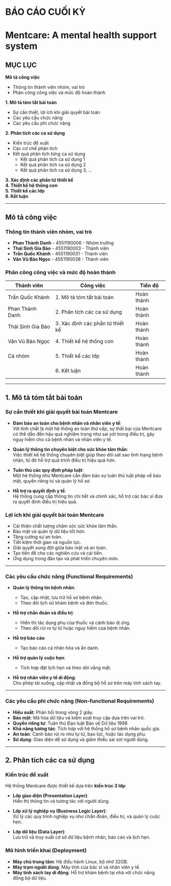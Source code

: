 # BÁO CÁO CUỐI KỲ
# Mentcare: A mental health support system

## MỤC LỤC
**Mô tả công việc**  
- Thông tin thành viên nhóm, vai trò  
- Phân công công việc và mức độ hoàn thành  

**1. Mô tả tóm tắt bài toán**  
- Sự cần thiết, lợi ích khi giải quyết bài toán  
- Các yêu cầu chức năng  
- Các yêu cầu phi chức năng  

**2. Phân tích các ca sử dụng**  
- Kiến trúc đề xuất  
- Các cơ chế phân tích  
- Kết quả phân tích từng ca sử dụng  
    - Kết quả phân tích ca sử dụng 1  
    - Kết quả phân tích ca sử dụng 2  
    - Kết quả phân tích ca sử dụng 3, …  

**3. Xác định các phần tử thiết kế**  
**4. Thiết kế hệ thống con**  
**5. Thiết kế các lớp**  
**6. Kết luận**

---

## Mô tả công việc
### Thông tin thành viên nhóm, vai trò
- **Phan Thành Danh** - 4551190006 - Nhóm trưởng  
- **Thái Sinh Gia Bảo** - 4551190003 - Thành viên  
- **Trần Quốc Khánh** - 4551190031 - Thành viên  
- **Văn Vũ Bảo Ngọc** - 4551190038 - Thành viên  

### Phân công công việc và mức độ hoàn thành
| **Thành viên**          | **Công việc**                      | **Tiến độ**     |
|-------------------------|------------------------------------|-----------------|
| Trần Quốc Khánh         | 1. Mô tả tóm tắt bài toán          | Hoàn thành      |
| Phan Thành Danh         | 2. Phân tích các ca sử dụng        | Hoàn thành      |
| Thái Sinh Gia Bảo       | 3. Xác định các phần tử thiết kế   | Hoàn thành      |
| Văn Vũ Bảo Ngọc         | 4. Thiết kế hệ thống con           | Hoàn thành      |
| Cả nhóm                 | 5. Thiết kế các lớp                | Hoàn thành      |
|                         | 6. Kết luận                        | Hoàn thành      |

---

## 1. Mô tả tóm tắt bài toán
### Sự cần thiết khi giải quyết bài toán Mentcare
- **Đảm bảo an toàn cho bệnh nhân và nhân viên y tế**:  
Với tính chất là một hệ thống an toàn thứ cấp, sự thất bại của Mentcare có thể dẫn đến hậu quả nghiêm trọng như sai sót trong điều trị, gây nguy hiểm cho cả bệnh nhân và nhân viên y tế.  

- **Quản lý thông tin chuyên biệt cho sức khỏe tâm thần**:  
Việc thiết kế hệ thống chuyên biệt giúp theo dõi sát sao tình trạng bệnh nhân, từ đó hỗ trợ quá trình điều trị hiệu quả hơn.  

- **Tuân thủ các quy định pháp luật**:  
Một hệ thống như Mentcare cần đảm bảo sự tuân thủ luật pháp về bảo mật, quyền riêng tư và quản lý hồ sơ.  

- **Hỗ trợ ra quyết định y tế**:  
Hệ thống cung cấp thông tin chi tiết và chính xác, hỗ trợ các bác sĩ đưa ra quyết định điều trị hiệu quả.

### Lợi ích khi giải quyết bài toán Mentcare
- Cải thiện chất lượng chăm sóc sức khỏe tâm thần.  
- Bảo mật và quản lý dữ liệu tốt hơn.  
- Tăng cường sự an toàn.  
- Tiết kiệm thời gian và nguồn lực.  
- Giải quyết xung đột giữa bảo mật và an toàn.  
- Tạo tiền đề cho các nghiên cứu và cải tiến.  
- Ứng dụng trong đào tạo và phát triển chuyên môn.  

---

### Các yêu cầu chức năng (Functional Requirements)
- **Quản lý thông tin bệnh nhân**:  
    - Tạo, cập nhật, lưu trữ hồ sơ bệnh nhân.  
    - Theo dõi lịch sử khám bệnh và đơn thuốc.  

- **Hỗ trợ chẩn đoán và điều trị**:  
    - Hiển thị tác dụng phụ của thuốc và cảnh báo dị ứng.  
    - Theo dõi rủi ro tự tử hoặc nguy hiểm của bệnh nhân.  

- **Hỗ trợ báo cáo**:  
    - Tạo báo cáo cá nhân hóa và ẩn danh.  

- **Hỗ trợ quản lý cuộc hẹn**:  
    - Tích hợp đặt lịch hẹn và theo dõi vắng mặt.  

- **Hỗ trợ nhân viên y tế di động**:  
Cho phép tải xuống, cập nhật và đồng bộ hồ sơ trên máy tính xách tay.

---

### Các yêu cầu phi chức năng (Non-functional Requirements)
- **Hiệu suất**: Phản hồi trong vòng 2 giây.  
- **Bảo mật**: Mã hóa dữ liệu và kiểm soát truy cập dựa trên vai trò.  
- **Quyền riêng tư**: Tuân thủ Đạo luật Bảo vệ Dữ liệu 1998.  
- **Khả năng tương tác**: Tích hợp với hệ thống hồ sơ bệnh nhân quốc gia.  
- **An toàn**: Cảnh báo rủi ro như tự tử, bạo lực, hoặc tác dụng phụ.  
- **Sử dụng**: Giao diện dễ sử dụng và giảm thiểu sai sót người dùng.  

---

## 2. Phân tích các ca sử dụng
### Kiến trúc đề xuất
Hệ thống Mentcare được thiết kế dựa trên **kiến trúc 3 lớp**:
- **Lớp giao diện (Presentation Layer)**:  
Hiển thị thông tin và tương tác với người dùng.  

- **Lớp xử lý nghiệp vụ (Business Logic Layer)**:  
Xử lý các quy trình nghiệp vụ như chẩn đoán, điều trị, và quản lý cuộc hẹn.  

- **Lớp dữ liệu (Data Layer)**:  
Lưu trữ và truy xuất cơ sở dữ liệu bệnh nhân, báo cáo và lịch hẹn.  

### Mô hình triển khai (Deployment)
- **Máy chủ trung tâm**: Hệ điều hành Linux, bộ nhớ 32GB.  
- **Máy trạm người dùng**: Máy tính của bác sĩ và nhân viên y tế.  
- **Máy tính xách tay di động**: Hỗ trợ khám bệnh tại nhà với chức năng đồng bộ dữ liệu.  
